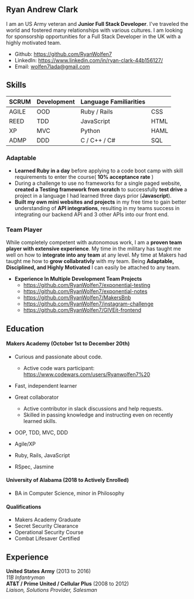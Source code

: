 ## Ryan Andrew Clark

I am an US Army veteran and **Junior Full Stack Developer**. I've traveled the world and fostered many relationships with various cultures. I am looking for sponsorship opportunities for a Full Stack Developer in the UK with a highly motivated team.

* Github: https://github.com/RyanWolfen7
* LinkedIn: https://www.linkedin.com/in/ryan-clark-44b156127/
* Email: wolfen7lada@gmail.com

## Skills
|SCRUM|Development|Language Familiarities||
|-----|-----------|----------------------|-|
|AGILE| OOD|Ruby / Rails|CSS|
|REED| TDD|JavaScript|HTML|
| XP| MVC| Python| HAML
|ADMP| DDD|C / C++ / C#| SQL
### Adaptable 

- **Learned Ruby in a day** before applying to a code boot camp with skill requirements to enter the course( **10% acceptance rate** )
- During a challenge to use no frameworks for a single paged website, **created a Testing framework from scratch** to successfully **test drive** a project in a language I had learned three days prior (**Javascript**).
- **Built my own mini websites and projects** in my free time to gain better understanding of **API integrations**, resulting in my teams success in integrating our backend API and 3 other APIs into our front end.

### Team Player

While completely competent with autonomous work, I am a **proven team player with extensive experience**. My time in the military has taught me well on how to **integrate into any team** at any level. My time at Makers had taught me how to **grow collabrativly** with my team. Being **Adaptable, Disciplined, and Highly Motivated** I can easily be attached to any team.  

- **Experience In Multiple Development Team Projects**
  - https://github.com/RyanWolfen7/exponential-testing
  - https://github.com/RyanWolfen7/exponential-notes
  - https://github.com/RyanWolfen7/MakersBnb
  - https://github.com/RyanWolfen7/instagram-challenge
  - https://github.com/RyanWolfen7/GIVEit-frontend


## Education

#### Makers Academy (October 1st to December 20th)

- Curious and passionate about code.
  - Active code wars participant: https://www.codewars.com/users/Ryanwolfen7%20
- Fast, independent learner
- Great collaborator
  - Active contributor in slack discussions and help requests.
  - Skilled in passing knowledge and instructing even on recently learned skills.

- OOP, TDD, MVC, DDD
- Agile/XP
- Ruby, Rails, JavaScript
- RSpec, Jasmine

#### University of Alabama (2018 to Actively Enrolled)

- BA in Computer Science, minor in Philosophy

#### Qualifications ####

- Makers Academy Graduate
- Secret Security Clearance
- Operational Security Course
- Combat Lifesaver Certified

## Experience

**United States Army** (2013 to 2016)    
*11B Infantryman*  
**AT&T / Prime United / Cellular Plus** (2008 to 2012)   
*Liaison, Solutions Provider, Salesman*  
